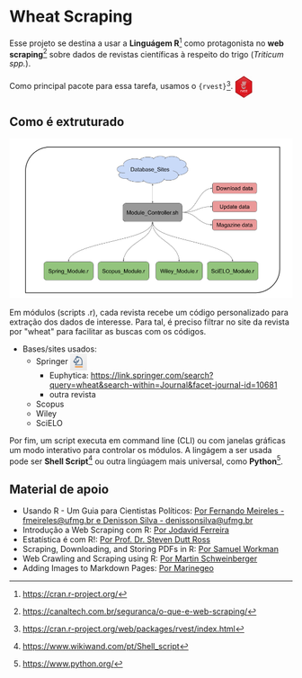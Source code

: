 # Wheat Scraping

Esse projeto se destina a usar a **Linguágem R**[^1] como protagonista no **web scraping**[^2] sobre dados de revistas científicas à respeito do trigo (*Triticum spp.*).

[^1]: https://cran.r-project.org/
[^2]: https://canaltech.com.br/seguranca/o-que-e-web-scraping/

Como principal pacote para essa tarefa, usamos o `{rvest}`[^3]. <img src="https://github.com/jardel20/wheat_scraping/blob/main/images/rvest_log.png" alt="rvest_icon" height="39px" width="30px" style="vertical-align:middle"/>

[^3]: https://cran.r-project.org/web/packages/rvest/index.html

## Como é extruturado

![fluxograma](https://github.com/jardel20/wheat_scraping/blob/main/images/Apresenta%C3%A7%C3%A3o%20sem%20t%C3%ADtulo.png?raw=true)

Em módulos (scripts .r), cada revista recebe um código personalizado para extração dos dados de interesse. Para tal, é preciso filtrar no site da revista por "wheat" para facilitar as buscas com os códigos.

* Bases/sites usados:
	+ Springer <img src="https://github.com/jardel20/wheat_scraping/blob/main/images/springer_icon.png" alt="springer_icon" height="30px" width="30px" style="vertical-align:middle"/>
		- Euphytica: <https://link.springer.com/search?query=wheat&search-within=Journal&facet-journal-id=10681>
		- outra revista
	+ Scopus
	+ Wiley
	+ SciELO

Por fim, um script executa em command line (CLI) ou com janelas gráficas um modo interativo para controlar os módulos. A lingágem a ser usada pode ser **Shell Script**[^4] ou outra lingúagem mais universal, como **Python**[^5].

[^4]: https://www.wikiwand.com/pt/Shell_script
[^5]: https://www.python.org/

## Material de apoio

* Usando R - Um Guia para Cientistas Políticos: [Por Fernando Meireles - fmeireles@ufmg.br e Denisson Silva - denissonsilva@ufmg.br](https://electionsbr.com/livro/bases.html)  
* Introdução a Web Scraping com R: [Por Jodavid Ferreira ](https://estatidados.com.br/introducao-a-web-scraping-com-r/)  
* Estatística é com R!: [Por Prof. Dr. Steven Dutt Ross](http://www.estatisticacomr.uff.br/?p=869)  
* Scraping, Downloading, and Storing PDFs in R: [Por Samuel Workman](https://towardsdatascience.com/scraping-downloading-and-storing-pdfs-in-r-367a0a6d9199)  
* Web Crawling and Scraping using R: [Por Martin Schweinberger](https://slcladal.github.io/webcrawling.html)  
* Adding Images to Markdown Pages: [Por Marinegeo](https://marinegeo.github.io/2018-08-10-adding-images-markdown/)

